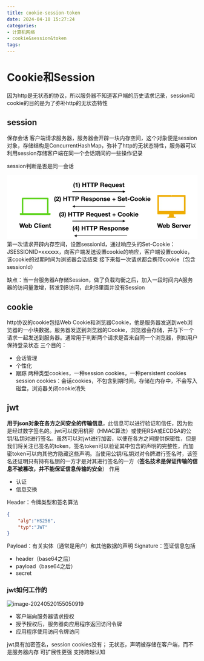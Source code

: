 ```yaml
---
title: cookie-session-token
date: 2024-04-10 15:27:24
categories:
- 计算机网络
- cookie&session&token
tags:
---
```


# Cookie和Session
因为http是无状态的协议，所以服务器不知道客户端的历史请求记录，session和cookie的目的是为了弥补http的无状态特性

## session
保存会话
客户端请求服务器，服务器会开辟一块内存空间，这个对象便是session对象，存储结构是ConcurrentHashMap，弥补了http的无状态特性，服务器可以利用session存储客户端在同一个会话期间的一些操作记录

session判断是否是同一会话

![image-20240410171934809](..\images\image-20240410171934809.png)
第一次请求开辟内存空间，设置sessionId，通过响应头的Set-Cookie：JSESSIONID=xxxxxx，向客户端发送设置cookie的响应，客户端设置cookie，该cookie的过期时间为浏览器会话结束
接下来每一次请求都会携带cookie（包含sessionId）

缺点：当一台服务器A存储Session，做了负载均衡之后，加入一段时间内A服务器的访问量激增，转发到B访问，此时B里面并没有Session
## cookie
http协议的cookie包括Web Cookie和浏览器Cookie，他是服务器发送到web浏览器的一小块数据。服务器发送到浏览器的Cookie，浏览器会存储，并与下一个请求一起发送到服务器。通常用于判断两个请求是否来自同一个浏览器，例如用户保持登录状态
三个目的：
- 会话管理
- 个性化
- 跟踪
两种类型cookies，一种session cookies，一种persistent cookies
session cookies：会话cookies，不包含到期时间，存储在内存中，不会写入磁盘，浏览器关闭cookie消失

## jwt
**用于json对象在各方之间安全的传输信息**，此信息可以进行验证和信任，因为他是经过数字签名的。jwt可以使用机密（HMAC算法）或使用RSA或ECDSA的公钥/私钥对进行签名。虽然可以对jwt进行加密，以便在各方之间提供保密性，但是我们将关注已签名的token，签名token可以验证其中包含的声明的完整性，而加密token可以向其他方隐藏这些声明。当使用公钥/私钥对对令牌进行签名时，该签名还证明只有持有私钥的一方才是对其进行签名的一方（**签名技术是保证传输的信息不被篡改，并不能保证信息传输的安全**）
作用
- 认证
- 信息交换

Header：令牌类型和签名算法
```json
{
	"alg":"HS256",
	"typ":"JWT"
}
```
Payload：有关实体（通常是用户）和其他数据的声明
Signature：签证信息包括
- header（base64之后）
- payload（base64之后）
- secret

### jwt如何工作的

![image-20240520155050919](F:\swag-lay.github.io\source\_posts\cookie-session-token\image-20240520155050919.png)
- 客户端向服务器请求授权
- 授予授权后，服务器向应用程序返回访问令牌
- 应用程序使用访问令牌访问

jwt具有加密签名，session cookies没有；
无状态，声明被存储在客户端，而不是服务器内存
可扩展性更强
支持跨越认知